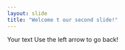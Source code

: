 ```yaml
---
layout: slide
title: "Welcome t our second slide!"
---
```

Your text
Use the left arrow to go back!
